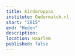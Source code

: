 ```yaml
---
title: Kinderoppas
institute: Oudermatch.nl
start: "2015"
end: "Heden"
description:
location: Haarlem
published: false
---
```


